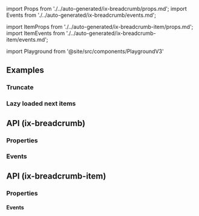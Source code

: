 import Props from './../auto-generated/ix-breadcrumb/props.md';
import Events from './../auto-generated/ix-breadcrumb/events.md';

import ItemProps from './../auto-generated/ix-breadcrumb-item/props.md';
import ItemEvents from './../auto-generated/ix-breadcrumb-item/events.md';

import Playground from '@site/src/components/PlaygroundV3'

## Examples

<Playground
  name="breadcrumb"
  height="8rem"
  examplesByName>
</Playground>

### Truncate

<Playground
  name="breadcrumb-truncate"
  height="10rem"
  hideInitalCodePreview
  examplesByName>
</Playground>

### Lazy loaded next items

<Playground
  name="breadcrumb-next-items"
  height="8rem"
  hideInitalCodePreview
  examplesByName>
</Playground>

## API (ix-breadcrumb)

### Properties

<Props />

### Events

<Events />

## API (ix-breadcrumb-item)

### Properties

<ItemProps />

#### Events

<ItemEvents />
